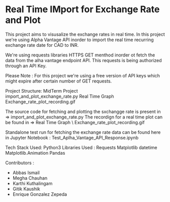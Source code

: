 # Real Time IMport for Exchange Rate and Plot

This project aims to visusalize the exchange rates in real time.
In this project we're using Alpha Vantage API inorder to import the real time recurring exchange rate date for CAD to INR.

We're using requests libraries HTTPS GET menthod inorder ot fetch the data from the alha vantage endpoint API.
This requests is being authorized through an API Key. 

Please Note : For this project we're using a free version of API keys which might expire after certain number of GET requests.

Project Structure:
    MidTerm Project \
                    import_and_plot_exchange_rate.py 
                    Real Time Graph \
                                     Exchange_rate_plot_recording.gif


The source code for fetching and plotting the sxchangge rate is present in => import_and_plot_exchange_rate.py
The recordign for a real time plot can be found in => Real Time Graph \ Exchange_rate_plot_recording.gif


Standalone test run for fetching the exchange rate data can be found here in Jupyter Notebook : Test_Aplha_Vantage_API_Response.ipynb



Tech Stack Used:
    Python3
    Libraries Used :
        Requests 
        Matplotlib
        datetime
        Matplotlib.Animation
        Pandas


Contributors : 
- Abbas Ismail
- Megha Chauhan
- Karthi Kuthalingam
- Gitik Kaushik
- Enrique Gonzalez Zepeda
